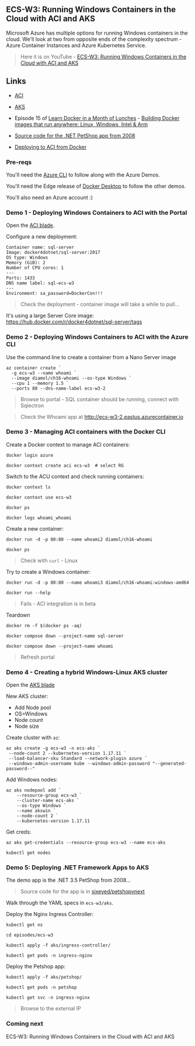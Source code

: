 ## ECS-W3: Running Windows Containers in the Cloud with ACI and AKS

Microsoft Azure has multiple options for running Windows containers in the cloud. We'll look at two from opposite ends of the complexity spectrum - Azure Container Instances and Azure Kubernetes Service. 

> Here it is on YouTube - [ECS-W3: Running Windows Containers in the Cloud with ACI and AKS](https://youtu.be/jpG0sBqWfgo)

## Links

* [ACI](https://kubernetes.io/docs/setup/production-environment/windows/intro-windows-in-kubernetes/)

* [AKS](https://kubernetes.io/docs/setup/production-environment/windows/intro-windows-in-kubernetes/)

* Episode 15 of [Learn Docker in a Month of Lunches](https://diamol.net) - [Building Docker images that run anywhere: Linux, Windows, Intel & Arm](https://youtu.be/8TOFoCzie7o)

* [Source code for the .NET PetShop app from 2008](https://github.com/sixeyed/petshopvnext/)

* [Deploying to ACI from Docker](https://docs.docker.com/engine/context/aci-integration/)

### Pre-reqs

You'll need the [Azure CLI](https://docs.microsoft.com/en-us/cli/azure/) to follow along with the Azure Demos.

You'll need the Edge release of [Docker Desktop](https://www.docker.com/products/docker-desktop) to follow the other demos.

You'll also need an Azure account :)

### Demo 1 - Deploying Windows Containers to ACI with the Portal

Open the [ACI blade](https://portal.azure.com#blade/HubsExtension/BrowseResource/resourceType/Microsoft.ContainerInstance%2FcontainerGroups).

Configure a new deployment:

```
Container name: sql-server
Image: docker4dotnet/sql-server:2017
OS type: Windows
Memory (GiB): 2
Number of CPU cores: 1
---
Ports: 1433
DNS name label: sql-ecs-w3
---
Environment: sa_password=DockerCon!!!
```

> Check the deployment - container image will take a while to pull...

It's using a large Server Core image: https://hub.docker.com/r/docker4dotnet/sql-server/tags

### Demo 2 - Deploying Windows Containers to ACI with the Azure CLI

Use the command line to create a container from a Nano Server image
```
az container create `
  -g ecs-w3 --name whoami `
  --image diamol/ch16-whoami --os-type Windows `
  --cpu 1 --memory 1.5 `
  --ports 80 --dns-name-label ecs-w3-2
```

> Browse to portal - SQL container should be running, connect with Sqlectron

> Check the Whoami app at http://ecs-w3-2.eastus.azurecontainer.io


### Demo 3 - Managing ACI containers with the Docker CLI

Create a Docker context to manage ACI containers:

```
docker login azure

docker context create aci ecs-w3  # select RG
```

Switch to the ACU context and check running containers:

```
docker context ls

docker context use ecs-w3

docker ps

docker logs whoami_whoami
```

Create a new container:

```
docker run -d -p 80:80 --name whoami2 diamol/ch16-whoami

docker ps
```

> Check with `curl` - Linux

Try to create a Windows container:

```
docker run -d -p 80:80 --name whoami3 diamol/ch16-whoami:windows-amd64

docker run --help
```

> Fails - ACI integration is in beta

Teardown

```
docker rm -f $(docker ps -aq)

docker compose down --project-name sql-server

docker compose down --project-name whoami
```

> Refresh portal

### Demo 4 - Creating a hybrid Windows-Linux AKS cluster

Open the [AKS blade](https://portal.azure.com#blade/HubsExtension/BrowseResource/resourceType/Microsoft.ContainerService%2FmanagedClusters)

New AKS cluster:

- Add Node pool
- OS=Windows
- Node count
- Node size

Create cluster with `az`:

```
az aks create -g ecs-w3 -n ecs-aks `
 --node-count 2 --kubernetes-version 1.17.11 `
 --load-balancer-sku Standard --network-plugin azure `
 --windows-admin-username kube --windows-admin-password "--generated-password--"
```

Add Windows nodes:

```
az aks nodepool add `
    --resource-group ecs-w3 `
    --cluster-name ecs-aks `
    --os-type Windows `
    --name akswin `
    --node-count 2 `
    --kubernetes-version 1.17.11
```

Get creds:

```
az aks get-credentials --resource-group ecs-w3 --name ecs-aks

kubectl get nodes
```

### Demo 5: Deploying .NET Framework Apps to AKS

The demo app is the .NET 3.5 PetShop from 2008...

> Source code for the app is in [sixeyed/petshopvnext](https://github.com/sixeyed/petshopvnext/tree/dotnetconf2020)

Walk through the YAML specs in `ecs-w3/aks`.

Deploy the Nginx Ingress Controller:

```
kubectl get ns

cd episodes/ecs-w3

kubectl apply -f aks/ingress-controller/

kubectl get pods -n ingress-nginx
```

Deploy the Petshop app:

```
kubectl apply -f aks/petshop/

kubectl get pods -n petshop

kubectl get svc -n ingress-nginx
```

> Browse to the external IP

### Coming next

ECS-W3: Running Windows Containers in the Cloud with ACI and AKS